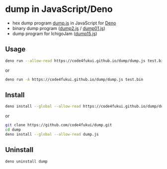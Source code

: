 # dump in JavaScript/Deno

- hex dump program [dump.js](dump.js) in JavaScript for [Deno](https://deno.land)
- binary dump program ([dump2.js](dump2.js) / [dump01.js](dump01.js))
- dump program for IchigoJam ([dump15.js](dump15.js))

## Usage

```sh
deno run --allow-read https://code4fukui.github.io/dump/dump.js test.bin
```
or
```sh
deno run -A https://code4fukui.github.io/dump/dump.js test.bin
```

## Install

```sh
deno install --global --allow-read https://code4fukui.github.io/dump/dump.js
```
or
```sh
git clone https://github.com/code4fukui/dump.git
cd dump
deno install --global --allow-read dump.js
```

## Uninstall

```sh
deno uninstall dump
```
